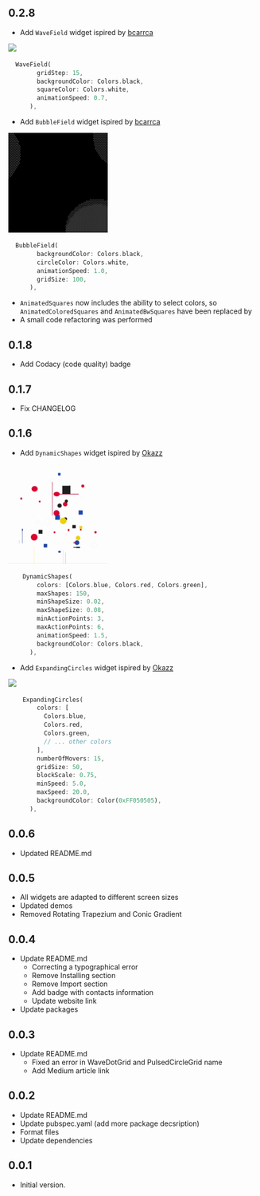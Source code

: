 ## 0.2.8

* Add `WaveField` widget ispired by [bcarrca](https://openprocessing.org/user/307670?view=sketches&o=48)

<img src="https://github.com/khlebobul/gen_art_bg/raw/main/screenshots/wave_filed.gif" width="200px">

```dart
  WaveField(
        gridStep: 15,
        backgroundColor: Colors.black,
        squareColor: Colors.white,
        animationSpeed: 0.7,
      ),
```

* Add `BubbleField` widget ispired by [bcarrca](https://openprocessing.org/user/307670?view=sketches&o=48)

<img src="https://github.com/khlebobul/gen_art_bg/raw/main/screenshots/bubble_field.gif" width="200px">

```dart
  BubbleField(
        backgroundColor: Colors.black,
        circleColor: Colors.white,
        animationSpeed: 1.0,
        gridSize: 100,
      ),
```

* `AnimatedSquares` now includes the ability to select colors, so `AnimatedColoredSquares` and `AnimatedBwSquares` have been replaced by
* A small code refactoring was performed

## 0.1.8

* Add Codacy (code quality) badge

## 0.1.7

* Fix CHANGELOG

## 0.1.6

* Add `DynamicShapes` widget ispired by [Okazz](https://openprocessing.org/user/128718?view=sketches&o=588)

<img src="https://github.com/khlebobul/gen_art_bg/raw/main/screenshots/dynamic_shapes.gif" width="200px">

```dart
    DynamicShapes(
        colors: [Colors.blue, Colors.red, Colors.green],
        maxShapes: 150,
        minShapeSize: 0.02,
        maxShapeSize: 0.08,
        minActionPoints: 3,
        maxActionPoints: 6,
        animationSpeed: 1.5,
        backgroundColor: Colors.black,
      ),
```

* Add `ExpandingCircles` widget ispired by [Okazz](https://openprocessing.org/user/128718?view=sketches&o=588)

<img src="https://github.com/khlebobul/gen_art_bg/raw/main/screenshots/expanding_circles.gif" width="200px">

```dart
    ExpandingCircles(
        colors: [
          Colors.blue,
          Colors.red,
          Colors.green,
          // ... other colors
        ],
        numberOfMovers: 15,
        gridSize: 50,
        blockScale: 0.75,
        minSpeed: 5.0,
        maxSpeed: 20.0,
        backgroundColor: Color(0xFF050505),
      ),
```

## 0.0.6

* Updated README.md

## 0.0.5

* All widgets are adapted to different screen sizes
* Updated demos
* Removed Rotating Trapezium and Conic Gradient

## 0.0.4

* Update README.md 
    * Correcting a typographical error
    * Remove Installing section
    * Remove Import section
    * Add badge with contacts information
    * Update website link
* Update packages

## 0.0.3

* Update README.md 
    * Fixed an error in WaveDotGrid and PulsedCircleGrid name
    * Add Medium article link

## 0.0.2

* Update README.md
* Update pubspec.yaml (add more package decsription)
* Format files
* Update dependencies

## 0.0.1

* Initial version.
